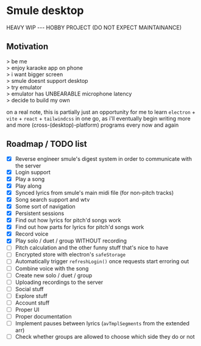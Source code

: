 # Smule desktop

HEAVY WIP --- HOBBY PROJECT (DO NOT EXPECT MAINTAINANCE)

## Motivation

<p>
> be me <br/>
> enjoy karaoke app on phone <br/>
> i want bigger screen <br/>
> smule doesnt support desktop <br/>
> try emulator <br/>
> emulator has UNBEARABLE microphone latency <br/>
> decide to build my own
</p>

on a real note, this is partially just an opportunity for me to learn `electron` + `vite` + `react` + `tailwindcss` in one go, as i'll eventually begin writing more and more (cross-(desktop)-platform) programs every now and again

## Roadmap / TODO list

- [x] Reverse engineer smule's digest system in order to communicate with the server
- [x] Login support
- [x] Play a song
- [x] Play along
- [x] Synced lyrics from smule's main midi file (for non-pitch tracks)
- [x] Song search support and wtv
- [x] Some sort of navigation
- [x] Persistent sessions
- [x] Find out how lyrics for pitch'd songs work
- [x] Find out how parts for lyrics for pitch'd songs work
- [x] Record voice
- [x] Play solo / duet / group WITHOUT recording
- [ ] Pitch calculation and the other funny stuff that's nice to have
- [ ] Encrypted store with electron's `safeStorage`
- [ ] Automatically trigger `refreshLogin()` once requests start erroring out
- [ ] Combine voice with the song
- [ ] Create new solo / duet / group
- [ ] Uploading recordings to the server
- [ ] Social stuff
- [ ] Explore stuff
- [ ] Account stuff
- [ ] Proper UI
- [ ] Proper documentation
- [ ] Implement pauses between lyrics (`avTmplSegments` from the extended arr)
- [ ] Check whether groups are allowed to choose which side they do or not